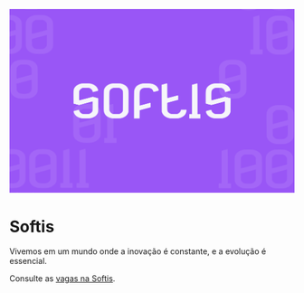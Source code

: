 ![Softis](./cover.png)

<h1>Softis</h1>
<p>Vivemos em um mundo onde a inovação é constante, e a evolução é essencial.<p>

Consulte as [vagas na Softis](https://www.linkedin.com/company/hellosoftis).